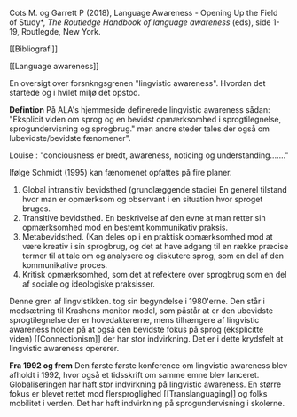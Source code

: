 
Cots M. og Garrett P (2018), Language Awareness - Opening Up the Field of Study*, *The Routledge Handbook of language awareness* (eds), side 1-19, Routlegde, New York.

[[Bibliografi]]

[[Language awareness]]


En oversigt over forsnkngsgrenen "lingvistic awareness". Hvordan det startede og i hvilet miljø det opstod. 

**Defintion** 
På ALA's hjemmeside definerede lingvistic awareness sådan: "Eksplicit viden om sprog og en bevidst opmærksomhed i sprogtilegnelse, sprogundervisning og sprogbrug." men andre steder tales der også om lubevidste/bevidste fænomener".

Louise : "conciousness er bredt, 
awareness, noticing og understanding......."

Ifølge Schmidt (1995) kan fænomenet opfattes på fire planer. 
1. Global intransitiv bevidsthed (grundlæggende stadie) En generel tilstand hvor man er opmærksom og observant i en situation hvor sproget bruges. 
2. Transitive bevidsthed. En beskrivelse af den evne at man retter sin opmærksomhed mod en bestemt kommunikativ praksis.
3. Metabevidsthed. (Kan deles op i en praktisk opmærksomhed mod at være kreativ i sin sprogbrug, og det at have adgang til en række præcise termer til at tale om og analysere og diskutere sprog, som en del af den kommunikative proces.
4. Kritisk opmærksomhed, som det at refektere over sprogbrug som en del af sociale og ideologiske praksisser.




Denne gren af lingvistikken. tog sin begyndelse i 1980'erne. Den står i modsætning til Krashens monitor model, som påstår at er den ubevidste sprogtilegnelse der er hovedaktørerne, mens tilhængere af lingvistic awareness holder på at også den bevidste fokus på sprog (eksplicitte viden) [[Connectionism]]  der har stor indvirkning. Det er i dette krydsfelt at lingvistic awareness opererer. 

**Fra 1992 og frem**
Den første første konference om lingvistic awareness blev afholdt i 1992, hvor også et tidsskrift om samme emne blev lanceret. Globaliseringen har haft stor indvirkning på lingvistic awareness. En større fokus er blevet rettet mod flersproglighed [[Translanguaging]] og folks mobilitet i verden. Det har haft indvirkning på sprogundervisning i skolerne.  


